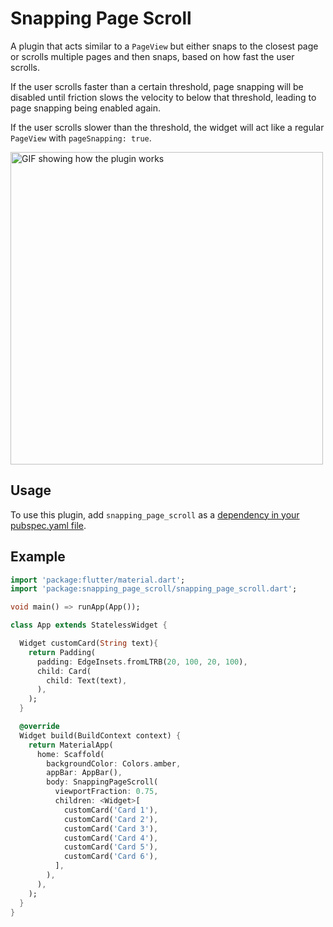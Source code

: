 # Snapping Page Scroll  
A plugin that acts similar to a `PageView` but either snaps to the closest page or scrolls multiple pages and then snaps, based on how fast the user scrolls.  
  
If the user scrolls faster than a certain threshold, page snapping will be disabled until friction slows the velocity to below that threshold, leading to page snapping being enabled again.  
  
If the user scrolls slower than the threshold, the widget will act like a regular `PageView` with `pageSnapping: true`.

<img src="https://i.imgur.com/29BZ9V7.gif" alt="GIF showing how the plugin works" height="500"/>
  
## Usage  
To use this plugin, add `snapping_page_scroll` as a [dependency in your pubspec.yaml file](https://flutter.io/platform-plugins/).  
  
## Example  
  
```dart
import 'package:flutter/material.dart';
import 'package:snapping_page_scroll/snapping_page_scroll.dart';

void main() => runApp(App());

class App extends StatelessWidget {

  Widget customCard(String text){
    return Padding(
      padding: EdgeInsets.fromLTRB(20, 100, 20, 100),
      child: Card(
        child: Text(text),
      ),
    );
  }

  @override
  Widget build(BuildContext context) {
    return MaterialApp(
      home: Scaffold(
        backgroundColor: Colors.amber,
        appBar: AppBar(),
        body: SnappingPageScroll(
          viewportFraction: 0.75,
          children: <Widget>[
            customCard('Card 1'),
            customCard('Card 2'),
            customCard('Card 3'),
            customCard('Card 4'),
            customCard('Card 5'),
            customCard('Card 6'),
          ],
        ),
      ),
    );
  }
}  
```